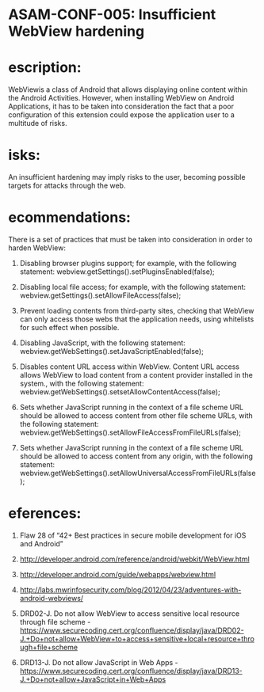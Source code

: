 
# ASAM-CONF-005: Insufficient WebView hardening

#  escription:
WebViewis a class of Android that allows displaying online content within the Android Activities. However, when installing WebView on Android Applications, it has to be taken into consideration the fact that a poor configuration of this extension could expose the application user to a multitude of risks.

#  isks:
An insufficient hardening may imply risks to the user, becoming possible targets for attacks through the web.

#  ecommendations:
There is a set of practices that must be taken into consideration in order to harden WebView:

1. Disabling browser plugins support; for example, with the following statement:
webview.getSettings().setPluginsEnabled(false);

2. Disabling local file access; for example, with the following statement:
webview.getSettings().setAllowFileAccess(false);

3. Prevent loading contents from third-party sites, checking that WebView can only access those webs that the application needs, using whitelists for such effect when possible.

4. Disabling JavaScript, with the following statement:
webview.getWebSettings().setJavaScriptEnabled(false);

5. Disables content URL access within WebView. Content URL access allows WebView to load content from a content provider installed in the system., with the following statement:
webview.getWebSettings().setsetAllowContentAccess(false);

6. Sets whether JavaScript running in the context of a file scheme URL should be allowed to access content from other file scheme URLs, with the following statement:
webview.getWebSettings().setAllowFileAccessFromFileURLs(false);

7. Sets whether JavaScript running in the context of a file scheme URL should be allowed to access content from any origin, with the following statement:
webview.getWebSettings().setAllowUniversalAccessFromFileURLs(false);


#  eferences:
1. Flaw 28 of “42+ Best practices in secure mobile development for iOS and Android”

2. http://developer.android.com/reference/android/webkit/WebView.html

3. http://developer.android.com/guide/webapps/webview.html

4. http://labs.mwrinfosecurity.com/blog/2012/04/23/adventures-with-android-webviews/

5. DRD02-J. Do not allow WebView to access sensitive local resource through file scheme - https://www.securecoding.cert.org/confluence/display/java/DRD02-J.+Do+not+allow+WebView+to+access+sensitive+local+resource+through+file+scheme

6. DRD13-J. Do not allow JavaScript in Web Apps - https://www.securecoding.cert.org/confluence/display/java/DRD13-J.+Do+not+allow+JavaScript+in+Web+Apps
